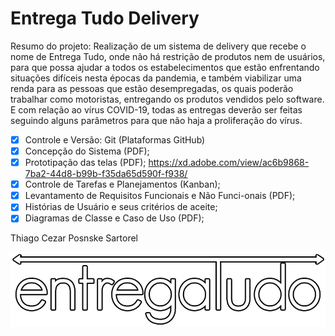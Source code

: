 # Entrega Tudo Delivery

Resumo do projeto: 
Realização de um sistema de delivery que recebe o nome de Entrega Tudo, onde não há restrição de produtos nem de usuários, para que possa ajudar a todos os estabelecimentos que estão enfrentando situações difíceis nesta épocas da pandemia, e também viabilizar uma renda para as pessoas que estão desempregadas, os quais poderão trabalhar como motoristas, entregando os produtos vendidos pelo software. E com relação ao vírus COVID-19, todas as entregas deverão ser feitas seguindo alguns parâmetros para que não haja a proliferação do vírus.

- [x] Controle e Versão: Git (Plataformas GitHub)
- [x] Concepção do Sistema (PDF);
- [x] Prototipação das telas (PDF); https://xd.adobe.com/view/ac6b9868-7ba2-44d8-b99b-f35da65d590f-f938/
- [x] Controle de Tarefas e Planejamentos (Kanban);
- [x] Levantamento de Requisitos Funcionais e Não Funci-onais (PDF);
- [x] Histórias de Usuário e seus critérios de aceite;
- [x] Diagramas de Classe e Caso de Uso (PDF);

Thiago Cezar Posnske Sartorel

![Logo do projeto](https://github.com/ThiagoSartorel/EntregaTudoDelivery-TrabalhoFinal-/blob/main/logo.png)
